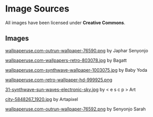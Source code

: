 # Image Sources

All images have been licensed under **Creative Commons**.

## Images

[wallpaperuse.com-outrun-wallpaper-76590.png](https://www.wallpaperuse.com/vien/xhbxx/) by Japhar Senyonjo

[wallpaperuse.com-wallpapers-retro-803078.jpg](https://www.wallpaperuse.com/vien/oiTJho/) by Bagatt

[wallpaperuse.com-synthwave-wallpaper-1003075.jpg](https://www.wallpaperuse.com/vien/omiiRT/) by Baby Yoda

[wallpaperuse.com-retro-wallpaper-hd-999925.png](https://www.wallpaperuse.com/vien/owmwiJ/)

[31-synthwave-sun-waves-electronic-sky.jpg](https://www.artapixel.com/31-synthwave-sun-waves-electronic-sky.html) by < e s c p > Art

[city-5848267_1920.jpg](https://pixabay.com/illustrations/city-sunset-night-landscape-urban-5848267/) by Artapixel

[wallpaperuse.com-outrun-wallpaper-76592.png](https://www.wallpaperuse.com/vien/xhbxw/) by Senyonjo Sarah
